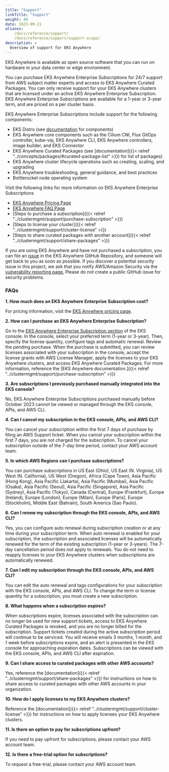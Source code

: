 ```yaml
---
title: "Support"
linkTitle: "Support"
weight: 40
date: 2023-09-21
aliases:
    /docs/reference/support/
    /docs/reference/support/support-scope/
description: >
  Overview of support for EKS Anywhere
---
```


EKS Anywhere is available as open source software that you can run on hardware in your data center or edge environment. 

You can purchase EKS Anywhere Enterprise Subscriptions for 24/7 support from AWS subject matter experts and access to EKS Anywhere Curated Packages. You can only receive support for your EKS Anywhere clusters that are licensed under an active EKS Anywhere Enterprise Subscription. EKS Anywhere Enterprise Subscriptions are available for a 1-year or 3-year term, and are priced on a per cluster basis.

EKS Anywhere Enterprise Subscriptions include support for the following components:

- EKS Distro (see [documentation](https://distro.eks.aws.com/) for components)
- EKS Anywhere core components such as the Cilium CNI, Flux GitOps controller, kube-vip, EKS Anywhere CLI, EKS Anywhere controllers, image builder, and EKS Connector
- EKS Anywhere Curated Packages (see [documentation]({{< relref "../concepts/packages/#curated-package-list" >}}) for list of packages) 
- EKS Anywhere cluster lifecycle operations such as creating, scaling, and upgrading
- EKS Anywhere troubleshooting, general guidance, and best practices
- Bottlerocket node operating system

Visit the following links for more information on EKS Anywhere Enterprise Subscriptions

- [EKS Anywhere Pricing Page](https://aws..com/eks/eks-anywhere/pricing/)
- [EKS Anywhere FAQ Page](https://aws..com/eks/eks-anywhere/faqs/)
- [Steps to purchase a subscription]({{< relref "../clustermgmt/support/purchase-subscription" >}})
- [Steps to license your cluster]({{< relref "../clustermgmt/support/cluster-license" >}})
- [Steps to share curated packages with another account]({{< relref "../clustermgmt/support/share-packages" >}})

If you are using EKS Anywhere and have not purchased a subscription, you can file an [issue](https://github.com/aws/eks-anywhere/issues) in the EKS Anywhere GitHub Repository, and someone will get back to you as soon as possible. If you discover a potential security issue in this project, we ask that you notify AWS/Amazon Security via the [vulnerability reporting page.](http://aws..com/security/vulnerability-reporting/) Please do not create a public GitHub issue for security problems.

### FAQs

**1. How much does an EKS Anywhere Enterprise Subscription cost?**

For pricing information, visit the [EKS Anywhere pricing page]((https://aws..com/eks/eks-anywhere/pricing/)).

**2. How can I purchase an EKS Anywhere Enterprise Subscription?**

Go to the [EKS Anywhere Enterprise Subscription section](https://console.aws.amazon.com/eks/home#/eks-anywhere) of the EKS console. In the console, select your preferred term (1-year or 3-year). Then, specify the license quantity, configure tags and automatic renewal. Review the pending purchase. When the purchase is submitted, you can review licenses associated with your subscription in the console, accept the license grants with AWS License Manager, apply the licenses to your EKS Anywhere clusters, and access EKS Anywhere Curated Packages. For more information, reference the [EKS Anywhere documentation.]({{< relref "../clustermgmt/support/purchase-subscription" >}})

**3. Are subscriptions I previously purchased manually integrated into the  EKS console?**

No, EKS Anywhere Enterprise Subscriptions purchased manually before October 2023 cannot be viewed or managed through the  EKS console, APIs, and AWS CLI. 

**4. Can I cancel my subscription in the EKS console, APIs, and AWS CLI?**

You can cancel your subscription within the first 7 days of purchase by filing an AWS Support ticket. When you cancel your subscription within the first 7 days, you are not charged for the subscription. To cancel your subscription outside of the 7-day time period, contact your AWS account team.

**5. In which AWS Regions can I purchase subscriptions?**

You can purchase subscriptions in US East (Ohio), US East (N. Virginia), US West (N. California), US West (Oregon), Africa (Cape Town), Asia Pacific (Hong Kong), Asia Pacific (Jakarta), Asia Pacific (Mumbai), Asia Pacific (Osaka), Asia Pacific (Seoul), Asia Pacific (Singapore), Asia Pacific (Sydney), Asia Pacific (Tokyo), Canada (Central), Europe (Frankfurt), Europe (Ireland), Europe (London), Europe (Milan), Europe (Paris), Europe (Stockholm), Middle East (Bahrain), South America (Sao Paulo).

**6. Can I renew my subscription through the EKS console, APIs, and AWS CLI?**

Yes, you can configure auto renewal during subscription creation or at any time during your subscription term. When auto renewal is enabled for your subscription, the subscription and associated licenses will be automatically renewed for the term of the existing subscription (1-year or 3-years). The 7-day cancellation period does not apply to renewals. You do not need to reapply licenses to your EKS Anywhere clusters when subscriptions are automatically renewed.

**7. Can I edit my subscription through the EKS console, APIs, and AWS CLI?**

You can edit the auto renewal and tags configurations for your subscription with the  EKS console, APIs, and AWS CLI. To change the term or license quantity for a subscription, you must create a new subscription.

**8. What happens when a subscription expires?**

When subscriptions expire, licenses associated with the subscription can no longer be used for new support tickets, access to EKS Anywhere Curated Packages is revoked, and you are no longer billed for the subscription. Support tickets created during the active subscription period will continue to be serviced. You will receive emails 3 months, 1 month, and 1 week before subscriptions expire, and an alert is presented in the EKS console for approaching expiration dates. Subscriptions can be viewed with the EKS console, APIs, and AWS CLI after expiration.

**9. Can I share access to curated packages with other AWS accounts?**

Yes, reference the [documentation]({{< relref "../clustermgmt/support/share-packages" >}}) for instructions on how to share access to curated packages with other AWS accounts in your organization.

**10. How do I apply licenses to my EKS Anywhere clusters?**

Reference the [documentation]({{< relref "../clustermgmt/support/cluster-license" >}}) for instructions on how to apply licenses your EKS Anywhere clusters.

**11. Is there an option to pay for subscriptions upfront?**

If you need to pay upfront for subscriptions, please contact your AWS account team.

**12. Is there a free-trial option for subscriptions?**

To request a free-trial, please contact your AWS account team.
